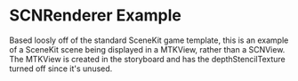 #  SCNRenderer Example

Based loosly off of the standard SceneKit game template, this is an example of a SceneKit scene being displayed in a MTKView, rather than a SCNView. The MTKView is created in the storyboard and has the depthStencilTexture turned off since it's unused.
